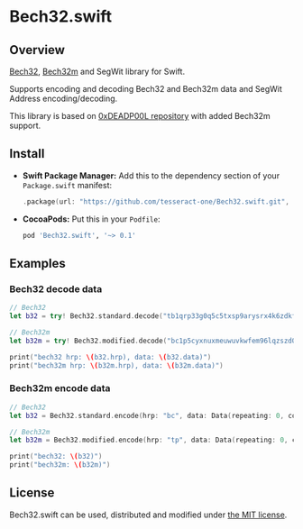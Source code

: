# Bech32.swift

## Overview 

[Bech32](https://github.com/bitcoin/bips/blob/master/bip-0173.mediawiki), [Bech32m](https://github.com/bitcoin/bips/blob/master/bip-0350.mediawiki) and SegWit library for Swift.

Supports encoding and decoding Bech32 and Bech32m data and SegWit Address encoding/decoding.

This library is based on [0xDEADP00L repository](https://github.com/0xDEADP00L/Bech32) with added Bech32m support.

## Install

- **Swift Package Manager:**
  Add this to the dependency section of your `Package.swift` manifest:

    ```Swift
    .package(url: "https://github.com/tesseract-one/Bech32.swift.git", from: "0.1.0")
    ```

- **CocoaPods:** Put this in your `Podfile`:

    ```Ruby
    pod 'Bech32.swift', '~> 0.1'
    ```
## Examples

### Bech32 decode data

```swift
// Bech32
let b32 = try! Bech32.standard.decode("tb1qrp33g0q5c5txsp9arysrx4k6zdkfs4nce4xj0gdcccefvpysxf3q0sl5k7")

// Bech32m
let b32m = try! Bech32.modified.decode("bc1p5cyxnuxmeuwuvkwfem96lqzszd02n6xdcjrs20cac6yqjjwudpxqkedrcr")

print("bech32 hrp: \(b32.hrp), data: \(b32.data)")
print("bech32m hrp: \(b32m.hrp), data: \(b32m.data)")
```

### Bech32m encode data

```swift
// Bech32
let b32 = Bech32.standard.encode(hrp: "bc", data: Data(repeating: 0, count: 10))

// Bech32m
let b32m = Bech32.modified.encode(hrp: "tp", data: Data(repeating: 0, count: 10))

print("bech32: \(b32)")
print("bech32m: \(b32m)")
```
## License

Bech32.swift can be used, distributed and modified under [the MIT license](LICENSE).

